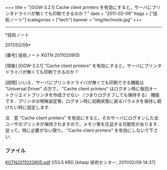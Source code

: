 ﻿+++
title = "[GGW-3.2.1] Cache client printers を有効にすると，サーバにプリンタドライバが無くても印刷できるのか？"
date = "2011-02-09"
ttags = ["技術ノート"]
tcategories = ["tech"]
banner = "img/technote.jpg"
+++

-----------------------------------------------------------------------------------------------------------------------------

*技術ノート

2011/02/09*


[番号]
技術ノート KGTN 2011020905

[現象]
[GGW-3.2.1] "Cache client printers"
を有効にすると，サーバにプリンタドライバが無くても印刷できるのか？

[説明]
いいえ．サーバにプリンタドライバが無くても印刷できる機能は "Universal
Driver" の方で， "Cache client printers"
はログオン時に毎回オートクリエイトプリンタを作成させない
（つまりログオフしても保持する）
機能です．プリンタの特殊設定等，ログオン時に初期状態に戻るパラメタを保持し続けたい時に設定します．

注　意
"Cache client printers"
を有効にすると，そのサーバにログオンした全ユーザのプリンタが保持されますので，メモリ等を圧迫する可能性があります．従って，特に必要がない限り，
"Cache client printers" を有効にしないで下さい．


### ファイル





[KGTN2011020905.pdf](http://techreport.kitasp.net/attachments/download/478/KGTN2011020905.pdf)
 [(53.5 KB)] [kitasp 技術センター, 2011/02/09
14:37]

